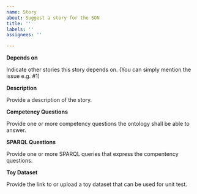 ```yaml
---
name: Story
about: Suggest a story for the SON
title: ''
labels: ''
assignees: ''

---
```


**Depends on** 

Indicate other stories this story depends on. (You can simply mention the issue e.g. #1)

**Description**

Provide a description of the story.

**Competency Questions**

Provide one or more competency questions the ontology shall be able to answer.

**SPARQL Questions**

Provide one or more SPARQL queries that express the compentency questions.

**Toy Dataset**

Provide the link to or upload a toy dataset that can be used for unit test.

